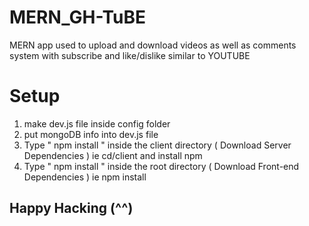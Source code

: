 # MERN_GH-TuBE
MERN app used to upload and download videos as well as comments system with subscribe and like/dislike similar to YOUTUBE
# Setup
1. make dev.js file inside config folder
2. put mongoDB info into dev.js file
3. Type " npm install " inside the client directory ( Download Server Dependencies ) ie cd/client and install npm
4. Type " npm install " inside the root directory ( Download Front-end Dependencies ) ie npm install 

## Happy Hacking (^^)

